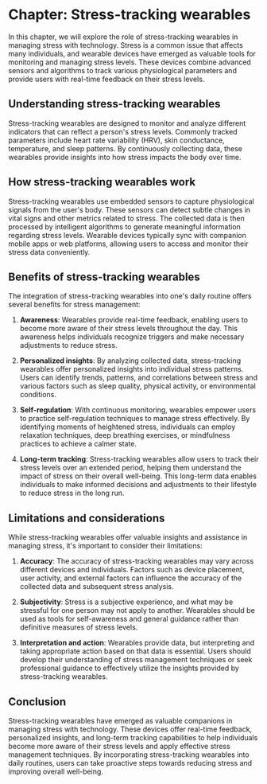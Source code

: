 Chapter: Stress-tracking wearables
==================================

In this chapter, we will explore the role of stress-tracking wearables in managing stress with technology. Stress is a common issue that affects many individuals, and wearable devices have emerged as valuable tools for monitoring and managing stress levels. These devices combine advanced sensors and algorithms to track various physiological parameters and provide users with real-time feedback on their stress levels.

Understanding stress-tracking wearables
---------------------------------------

Stress-tracking wearables are designed to monitor and analyze different indicators that can reflect a person's stress levels. Commonly tracked parameters include heart rate variability (HRV), skin conductance, temperature, and sleep patterns. By continuously collecting data, these wearables provide insights into how stress impacts the body over time.

How stress-tracking wearables work
----------------------------------

Stress-tracking wearables use embedded sensors to capture physiological signals from the user's body. These sensors can detect subtle changes in vital signs and other metrics related to stress. The collected data is then processed by intelligent algorithms to generate meaningful information regarding stress levels. Wearable devices typically sync with companion mobile apps or web platforms, allowing users to access and monitor their stress data conveniently.

Benefits of stress-tracking wearables
-------------------------------------

The integration of stress-tracking wearables into one's daily routine offers several benefits for stress management:

1. **Awareness**: Wearables provide real-time feedback, enabling users to become more aware of their stress levels throughout the day. This awareness helps individuals recognize triggers and make necessary adjustments to reduce stress.

2. **Personalized insights**: By analyzing collected data, stress-tracking wearables offer personalized insights into individual stress patterns. Users can identify trends, patterns, and correlations between stress and various factors such as sleep quality, physical activity, or environmental conditions.

3. **Self-regulation**: With continuous monitoring, wearables empower users to practice self-regulation techniques to manage stress effectively. By identifying moments of heightened stress, individuals can employ relaxation techniques, deep breathing exercises, or mindfulness practices to achieve a calmer state.

4. **Long-term tracking**: Stress-tracking wearables allow users to track their stress levels over an extended period, helping them understand the impact of stress on their overall well-being. This long-term data enables individuals to make informed decisions and adjustments to their lifestyle to reduce stress in the long run.

Limitations and considerations
------------------------------

While stress-tracking wearables offer valuable insights and assistance in managing stress, it's important to consider their limitations:

1. **Accuracy**: The accuracy of stress-tracking wearables may vary across different devices and individuals. Factors such as device placement, user activity, and external factors can influence the accuracy of the collected data and subsequent stress analysis.

2. **Subjectivity**: Stress is a subjective experience, and what may be stressful for one person may not apply to another. Wearables should be used as tools for self-awareness and general guidance rather than definitive measures of stress levels.

3. **Interpretation and action**: Wearables provide data, but interpreting and taking appropriate action based on that data is essential. Users should develop their understanding of stress management techniques or seek professional guidance to effectively utilize the insights provided by stress-tracking wearables.

Conclusion
----------

Stress-tracking wearables have emerged as valuable companions in managing stress with technology. These devices offer real-time feedback, personalized insights, and long-term tracking capabilities to help individuals become more aware of their stress levels and apply effective stress management techniques. By incorporating stress-tracking wearables into daily routines, users can take proactive steps towards reducing stress and improving overall well-being.
